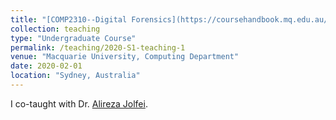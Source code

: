```yaml
---
title: "[COMP2310--Digital Forensics](https://coursehandbook.mq.edu.au/2020/units/COMP2310)"
collection: teaching
type: "Undergraduate Course"
permalink: /teaching/2020-S1-teaching-1
venue: "Macquarie University, Computing Department"
date: 2020-02-01
location: "Sydney, Australia"
---
```


I co-taught with Dr. [Alireza Jolfei](https://researchers.mq.edu.au/en/persons/alireza-jolfaei).

